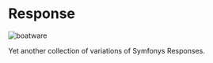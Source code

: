 # Response

![boatware](https://circleci.com/gh/boatware/response.svg?style=svg)

Yet another collection of variations of Symfonys Responses.
